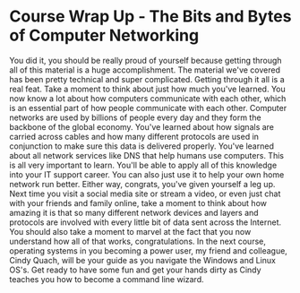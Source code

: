 # Course Wrap Up - The Bits and Bytes of Computer Networking


You did it, you should be really proud of yourself because getting through all of this material is a huge accomplishment. The material we've covered has been pretty technical and super complicated. Getting through it all is a real feat. Take a moment to think about just how much you've learned. You now know a lot about how computers communicate with each other, which is an essential part of how people communicate with each other. Computer networks are used by billions of people every day and they form the backbone of the global economy. You've learned about how signals are carried across cables and how many different protocols are used in conjunction to make sure this data is delivered properly. You've learned about all network services like DNS that help humans use computers. This is all very important to learn. You'll be able to apply all of this knowledge into your IT support career. You can also just use it to help your own home network run better. Either way, congrats, you've given yourself a leg up. Next time you visit a social media site or stream a video, or even just chat with your friends and family online, take a moment to think about how amazing it is that so many different network devices and layers and protocols are involved with every little bit of data sent across the Internet. You should also take a moment to marvel at the fact that you now understand how all of that works, congratulations. In the next course, operating systems in you becoming a power user, my friend and colleague, Cindy Quach, will be your guide as you navigate the Windows and Linux OS's. Get ready to have some fun and get your hands dirty as Cindy teaches you how to become a command line wizard.
